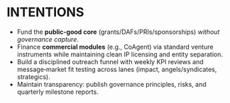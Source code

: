 # INTENTIONS

- Fund the **public-good core** (grants/DAFs/PRIs/sponsorships) *without governance capture*.
- Finance **commercial modules** (e.g., CoAgent) via standard venture instruments while maintaining clean IP licensing and entity separation.
- Build a disciplined outreach funnel with weekly KPI reviews and message‑market fit testing across lanes (impact, angels/syndicates, strategics).
- Maintain transparency: publish governance principles, risks, and quarterly milestone reports.

